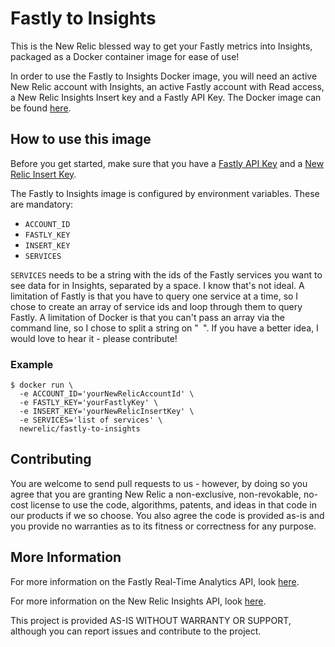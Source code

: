 # Fastly to Insights

This is the New Relic blessed way to get your Fastly metrics into Insights, packaged as a Docker container image for ease of use!

In order to use the Fastly to Insights Docker image, you will need an active New Relic account with Insights, an active Fastly account with Read access, a New Relic Insights Insert key and a Fastly API Key. The Docker image can be found [here](https://cloud.docker.com/swarm/newrelic/repository/docker/newrelic/fastly-to-insights/general).

## How to use this image

Before you get started, make sure that you have a [Fastly API Key](https://docs.fastly.com/guides/account-management-and-security/using-api-tokens) and a [New Relic Insert Key](https://docs.newrelic.com/docs/insights/insights-data-sources/custom-data/insert-custom-events-insights-api#register).

The Fastly to Insights image is configured by environment variables. These are mandatory:

* `ACCOUNT_ID`
* `FASTLY_KEY`
* `INSERT_KEY`
* `SERVICES`

`SERVICES` needs to be a string with the ids of the Fastly services you want to see data for in Insights, separated by a space. I know that's not ideal. A limitation of Fastly is that you have to query one service at a time, so I chose to create an array of service ids and loop through them to query Fastly. A limitation of Docker is that you can't pass an array via the command line, so I chose to split a string on "` `". If you have a better idea, I would love to hear it - please contribute!

### Example

```shell
$ docker run \
  -e ACCOUNT_ID='yourNewRelicAccountId' \
  -e FASTLY_KEY='yourFastlyKey' \
  -e INSERT_KEY='yourNewRelicInsertKey' \
  -e SERVICES='list of services' \
  newrelic/fastly-to-insights
```

## Contributing

You are welcome to send pull requests to us - however, by doing so you agree that you are granting New Relic a non-exclusive, non-revokable, no-cost license to use the code, algorithms, patents, and ideas in that code in our products if we so choose. You also agree the code is provided as-is and you provide no warranties as to its fitness or correctness for any purpose.

## More Information

For more information on the Fastly Real-Time Analytics API, look [here](https://docs.fastly.com/api/analytics).

For more information on the New Relic Insights API, look [here](https://docs.newrelic.com/docs/insights/insights-data-sources/custom-data/insert-custom-events-insights-api). 

This project is provided AS-IS WITHOUT WARRANTY OR SUPPORT, although you can report issues and contribute to the project.
